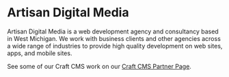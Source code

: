 # Artisan Digital Media

Artisan Digital Media is a web development agency and consultancy based in West Michigan. We work with business clients and other agencies across a wide range of industries to provide high quality development on web sites, apps, and mobile sites.

See some of our Craft CMS work on our [Craft CMS Partner Page](https://craftcms.com/partners/adm).
